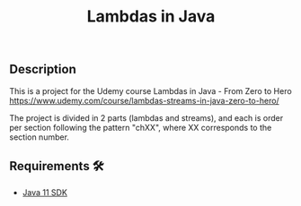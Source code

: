 <h1 align="center"> Lambdas in Java </h1> <br>

## Description

This is a project for the Udemy course Lambdas in Java - From Zero to Hero
https://www.udemy.com/course/lambdas-streams-in-java-zero-to-hero/

The project is divided in 2 parts (lambdas and streams), and each is order per section following the pattern "chXX",
where XX corresponds to the section number.

## Requirements 🛠️

* [Java 11 SDK](https://www.oracle.com/es/java/technologies/javase/jdk11-archive-downloads.html)